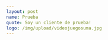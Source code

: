 ```yaml
---
layout: post
name: Prueba
quote: Soy un cliente de prueba!
logo: /img/upload/videojuegosuma.jpg
---
```


